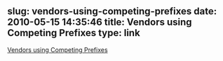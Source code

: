 slug: vendors-using-competing-prefixes
date: 2010-05-15 14:35:46
title: Vendors using Competing Prefixes
type: link
---

[Vendors using Competing Prefixes](http://feedproxy.google.com/~r/snookca/~3/6s7VXOlFzH4/vendor-prefixes-competing)
